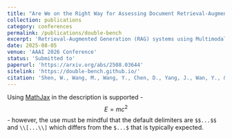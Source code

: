 ```yaml
---
title: "Are We on the Right Way for Assessing Document Retrieval-Augmented Generation?"
collection: publications
category: conferences
permalink: /publications/double-bench
excerpt: 'Retrieval-Augmented Generation (RAG) systems using Multimodal Large Language Models (MLLMs) show great promise for complex document understanding, yet their development is critically hampered by inadequate evaluation. Current benchmarks often focus on specific part of document RAG system and use synthetic data with incomplete ground truth and evidence labels, therefore failing to reflect real-world bottlenecks and challenges. To overcome these limitations, we introduce Double-Bench: a new large-scale, multilingual, and multimodal evaluation system that is able to produce fine-grained assessment to each component within document RAG systems. It comprises 3,276 documents (72,880 pages) and 5,168 single- and multi-hop queries across 6 languages and 4 document types with streamlined dynamic update support for potential data contamination issues. Queries are grounded in exhaustively scanned evidence pages and verified by human experts to ensure maximum quality and completeness. Our comprehensive experiments across 9 state-of-the-art embedding models, 4 MLLMs and 4 end-to-end document RAG frameworks demonstrate the gap between text and visual embedding models is narrowing, highlighting the need in building stronger document retrieval models. Our findings also reveal the over-confidence dilemma within current document RAG frameworks that tend to provide answer even without evidence support. We hope our fully open-source Double-Bench provide a rigorous foundation for future research in advanced document RAG systems.'
date: 2025-08-05
venue: 'AAAI 2026 Conference'
status: 'Submitted to'
paperurl: 'https://arxiv.org/abs/2508.03644'
sitelink: 'https://double-bench.github.io/'
citation: 'Shen, W., Wang, M., Wang, Y., Chen, D., Yang, J., Wan, Y., & Lin, W. (2025). Are We on the Right Way for Assessing Document Retrieval-Augmented Generation?. arXiv preprint arXiv:2508.03644.'
---
```


Using [MathJax](https://www.mathjax.org/) in the description is supported - $$E=mc^2$$ - however, the use must be mindful that the default delimiters are `$$...$$` and `\\[...\\]` which differs from the `$...$` that is typically expected.
